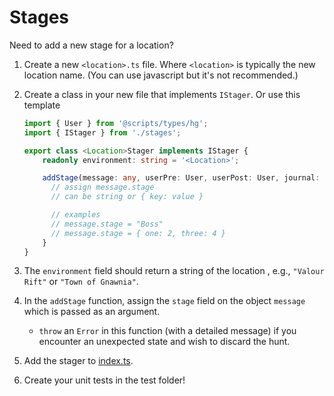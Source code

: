 # Stages

Need to add a new stage for a location?

1. Create a new `<location>.ts` file. Where `<location>` is typically the new location name. (You can use javascript but it's not recommended.)
2. Create a class in your new file that implements `IStager`.
   Or use this template

    ```typescript
    import { User } from '@scripts/types/hg';
    import { IStager } from './stages';

    export class <Location>Stager implements IStager {
        readonly environment: string = '<Location>';

        addStage(message: any, userPre: User, userPost: User, journal: any): void {
          // assign message.stage
          // can be string or { key: value }

          // examples
          // message.stage = "Boss"
          // message.stage = { one: 2, three: 4 }
        }
    }
    ```

3. The `environment` field should return a string of the location , e.g., `"Valour Rift"` or `"Town of Gnawnia"`.
4. In the `addStage` function, assign the `stage` field on the object `message` which is passed as an argument.
   - `throw` an `Error` in this function (with a detailed message) if you encounter an unexpected state and wish to discard the hunt.
5. Add the stager to [index.ts](index.ts).
6. Create your unit tests in the test folder!
